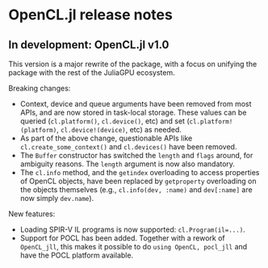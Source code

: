 # OpenCL.jl release notes


## In development: OpenCL.jl v1.0

This version is a major rewrite of the package, with a focus on unifying the package with
the rest of the JuliaGPU ecosystem.

Breaking changes:

- Context, device and queue arguments have been removed from most APIs, and are now stored
  in task-local storage. These values can be queried (`cl.platform()`, `cl.device()`, etc)
  and set (`cl.platform!(platform)`, `cl.device!(device)`, etc) as needed.
- As part of the above change, questionable APIs like `cl.create_some_context()` and
  `cl.devices()` have been removed.
- The `Buffer` constructor has switched the `length` and `flags` around, for ambiguity
  reasons. The `length` argument is now also mandatory.
- The `cl.info` method, and the `getindex` overloading to access properties of OpenCL
  objects, have been replaced by `getproperty` overloading on the objects themselves
  (e.g., `cl.info(dev, :name)` and `dev[:name]` are now simply `dev.name`).


New features:

- Loading SPIR-V IL programs is now supported: `cl.Program(il=...)`.
- Support for POCL has been added. Together with a rework of `OpenCL_jll`, this makes it
  possible to do `using OpenCL, pocl_jll` and have the POCL platform available.
